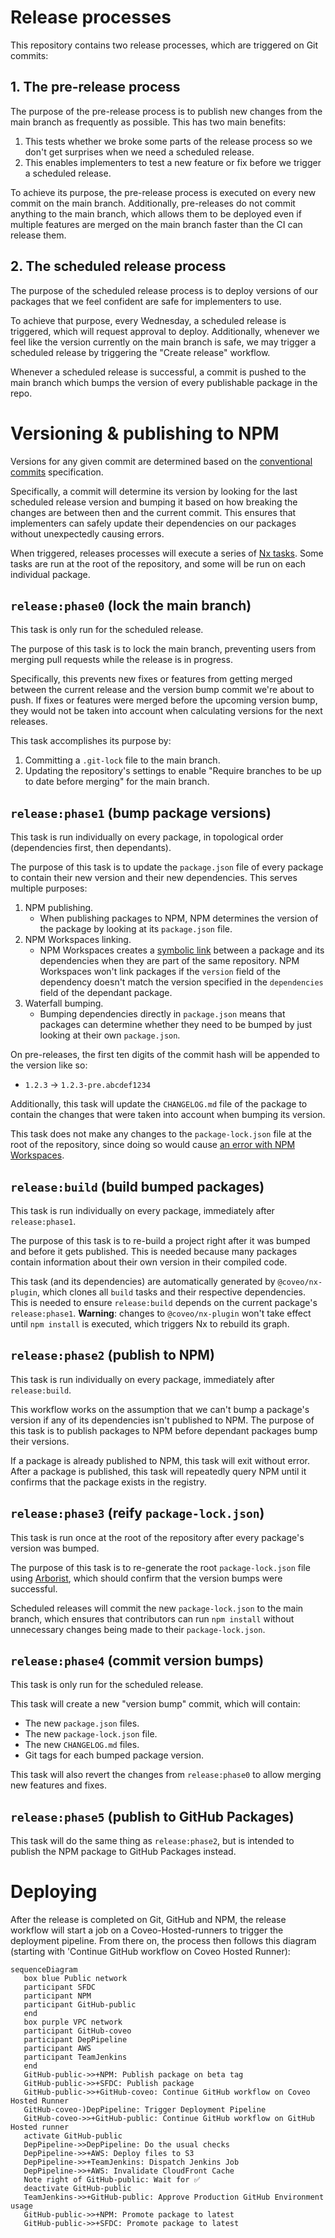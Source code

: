 # Release processes

This repository contains two release processes, which are triggered on Git commits:

## 1. The pre-release process

The purpose of the pre-release process is to publish new changes from the main branch as frequently as possible. This has two main benefits:

1. This tests whether we broke some parts of the release process so we don't get surprises when we need a scheduled release.
2. This enables implementers to test a new feature or fix before we trigger a scheduled release.

To achieve its purpose, the pre-release process is executed on every new commit on the main branch. Additionally, pre-releases do not commit anything to the main branch, which allows them to be deployed even if multiple features are merged on the main branch faster than the CI can release them.

## 2. The scheduled release process

The purpose of the scheduled release process is to deploy versions of our packages that we feel confident are safe for implementers to use.

To achieve that purpose, every Wednesday, a scheduled release is triggered, which will request approval to deploy. Additionally, whenever we feel like the version currently on the main branch is safe, we may trigger a scheduled release by triggering the "Create release" workflow.

Whenever a scheduled release is successful, a commit is pushed to the main branch which bumps the version of every publishable package in the repo.

# Versioning & publishing to NPM

Versions for any given commit are determined based on the [conventional commits](https://www.conventionalcommits.org/en/v1.0.0/) specification.

Specifically, a commit will determine its version by looking for the last scheduled release version and bumping it based on how breaking the changes are between then and the current commit. This ensures that implementers can safely update their dependencies on our packages without unexpectedly causing errors.

When triggered, releases processes will execute a series of [Nx tasks](https://nx.dev/core-features/run-tasks). Some tasks are run at the root of the repository, and some will be run on each individual package.

## `release:phase0` (lock the main branch)

This task is only run for the scheduled release.

The purpose of this task is to lock the main branch, preventing users from merging pull requests while the release is in progress.

Specifically, this prevents new fixes or features from getting merged between the current release and the version bump commit we're about to push. If fixes or features were merged before the upcoming version bump, they would not be taken into account when calculating versions for the next releases.

This task accomplishes its purpose by:

1. Committing a `.git-lock` file to the main branch.
2. Updating the repository's settings to enable "Require branches to be up to date before merging" for the main branch.

## `release:phase1` (bump package versions)

This task is run individually on every package, in topological order (dependencies first, then dependants).

The purpose of this task is to update the `package.json` file of every package to contain their new version and their new dependencies. This serves multiple purposes:

1. NPM publishing.
   - When publishing packages to NPM, NPM determines the version of the package by looking at its `package.json` file.
2. NPM Workspaces linking.
   - NPM Workspaces creates a [symbolic link](https://en.wikipedia.org/wiki/Symbolic_link) between a package and its dependencies when they are part of the same repository. NPM Workspaces won't link packages if the `version` field of the dependency doesn't match the version specified in the `dependencies` field of the dependant package.
3. Waterfall bumping.
   - Bumping dependencies directly in `package.json` means that packages can determine whether they need to be bumped by just looking at their own `package.json`.

On pre-releases, the first ten digits of the commit hash will be appended to the version like so:

- `1.2.3` -> `1.2.3-pre.abcdef1234`

Additionally, this task will update the `CHANGELOG.md` file of the package to contain the changes that were taken into account when bumping its version.

This task does not make any changes to the `package-lock.json` file at the root of the repository, since doing so would cause [an error with NPM Workspaces](https://github.com/npm/cli/issues/5506).

## `release:build` (build bumped packages)

This task is run individually on every package, immediately after `release:phase1`.

The purpose of this task is to re-build a project right after it was bumped and before it gets published. This is needed because many packages contain information about their own version in their compiled code.

This task (and its dependencies) are automatically generated by `@coveo/nx-plugin`, which clones all `build` tasks and their respective dependencies. This is needed to ensure `release:build` depends on the current package's `release:phase1`. **Warning**: changes to `@coveo/nx-plugin` won't take effect until `npm install` is executed, which triggers Nx to rebuild its graph.

## `release:phase2` (publish to NPM)

This task is run individually on every package, immediately after `release:build`.

This workflow works on the assumption that we can't bump a package's version if any of its dependencies isn't published to NPM. The purpose of this task is to publish packages to NPM before dependant packages bump their versions.

If a package is already published to NPM, this task will exit without error. After a package is published, this task will repeatedly query NPM until it confirms that the package exists in the registry.

## `release:phase3` (reify `package-lock.json`)

This task is run once at the root of the repository after every package's version was bumped.

The purpose of this task is to re-generate the root `package-lock.json` file using [Arborist](https://www.npmjs.com/package/@npmcli/arborist), which should confirm that the version bumps were successful.

Scheduled releases will commit the new `package-lock.json` to the main branch, which ensures that contributors can run `npm install` without unnecessary changes being made to their `package-lock.json`.

## `release:phase4` (commit version bumps)

This task is only run for the scheduled release.

This task will create a new "version bump" commit, which will contain:

- The new `package.json` files.
- The new `package-lock.json` file.
- The new `CHANGELOG.md` files.
- Git tags for each bumped package version.

This task will also revert the changes from `release:phase0` to allow merging new features and fixes.

## `release:phase5` (publish to GitHub Packages)

This task will do the same thing as `release:phase2`, but is intended to publish the NPM package to GitHub Packages instead.

# Deploying

After the release is completed on Git, GitHub and NPM, the release workflow will start a job on a Coveo-Hosted-runners to trigger the deployment pipeline.
From there on, the process then follows this diagram (starting with 'Continue GitHub workflow on Coveo Hosted Runner):

 ```mermaid
 sequenceDiagram
    box blue Public network
    participant SFDC
    participant NPM
    participant GitHub-public
    end
    box purple VPC network
    participant GitHub-coveo
    participant DepPipeline
    participant AWS
    participant TeamJenkins
    end
    GitHub-public->>+NPM: Publish package on beta tag
    GitHub-public->>+SFDC: Publish package
    GitHub-public->>+GitHub-coveo: Continue GitHub workflow on Coveo Hosted Runner
    GitHub-coveo-)DepPipeline: Trigger Deployment Pipeline
    GitHub-coveo->>+GitHub-public: Continue GitHub workflow on GitHub Hosted runner
    activate GitHub-public
    DepPipeline->>DepPipeline: Do the usual checks
    DepPipeline->>+AWS: Deploy files to S3
    DepPipeline->>+TeamJenkins: Dispatch Jenkins Job
    DepPipeline->>+AWS: Invalidate CloudFront Cache
    Note right of GitHub-public: Wait for ✅ 
    deactivate GitHub-public
    TeamJenkins->>+GitHub-public: Approve Production GitHub Environment usage
    GitHub-public->>+NPM: Promote package to latest
    GitHub-public->>+SFDC: Promote package to latest
```
